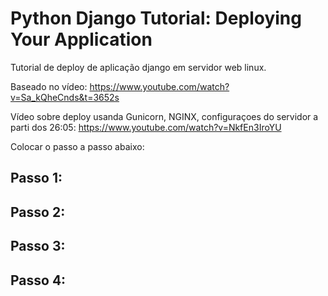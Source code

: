 # Python Django Tutorial: Deploying Your Application

Tutorial de deploy de aplicação django em servidor web linux.

Baseado no vídeo: https://www.youtube.com/watch?v=Sa_kQheCnds&t=3652s

Vídeo sobre deploy usanda Gunicorn, NGINX, configuraçoes do servidor a parti dos 26:05: https://www.youtube.com/watch?v=NkfEn3IroYU

Colocar o passo a passo abaixo:

## Passo 1:

## Passo 2:

## Passo 3:

## Passo 4:
